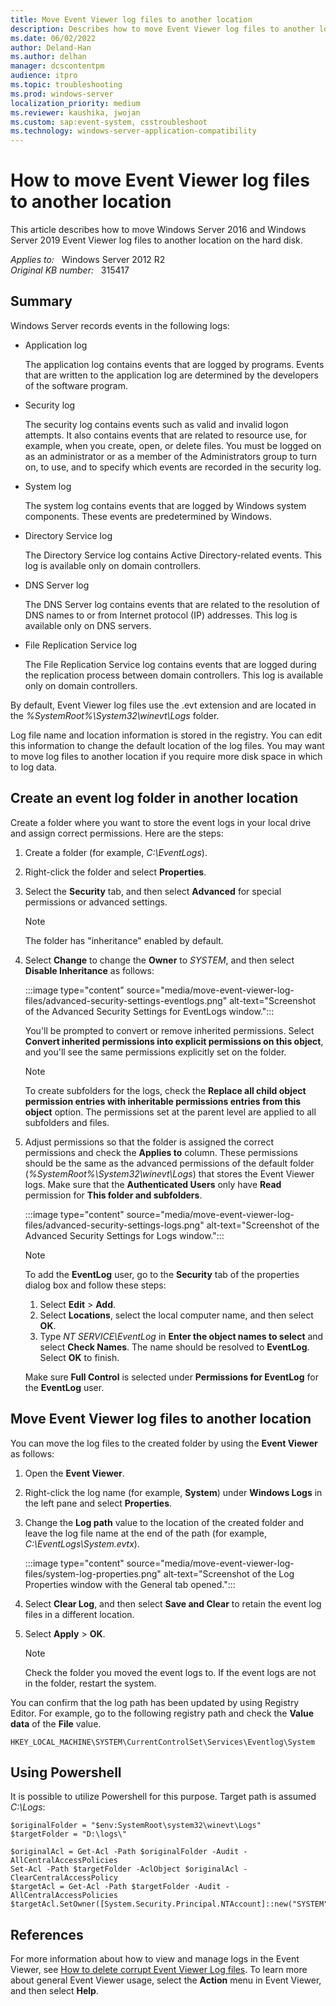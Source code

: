 ```yaml
---
title: Move Event Viewer log files to another location
description: Describes how to move Event Viewer log files to another location on the hard disk.
ms.date: 06/02/2022
author: Deland-Han
ms.author: delhan
manager: dcscontentpm
audience: itpro
ms.topic: troubleshooting
ms.prod: windows-server
localization_priority: medium
ms.reviewer: kaushika, jwojan
ms.custom: sap:event-system, csstroubleshoot
ms.technology: windows-server-application-compatibility
---
```

# How to move Event Viewer log files to another location

This article describes how to move Windows Server 2016 and Windows Server 2019 Event Viewer log files to another location on the hard disk.

_Applies to:_ &nbsp; Windows Server 2012 R2  
_Original KB number:_ &nbsp; 315417

## Summary

Windows Server records events in the following logs:

- Application log

    The application log contains events that are logged by programs. Events that are written to the application log are determined by the developers of the software program.

- Security log

    The security log contains events such as valid and invalid logon attempts. It also contains events that are related to resource use, for example, when you create, open, or delete files. You must be logged on as an administrator or as a member of the Administrators group to turn on, to use, and to specify which events are recorded in the security log.

- System log

    The system log contains events that are logged by Windows system components. These events are predetermined by Windows.

- Directory Service log

    The Directory Service log contains Active Directory-related events. This log is available only on domain controllers.

- DNS Server log

    The DNS Server log contains events that are related to the resolution of DNS names to or from Internet protocol (IP) addresses. This log is available only on DNS servers.

- File Replication Service log

    The File Replication Service log contains events that are logged during the replication process between domain controllers. This log is available only on domain controllers.

By default, Event Viewer log files use the .evt extension and are located in the *%SystemRoot%\\System32\\winevt\\Logs* folder.

Log file name and location information is stored in the registry. You can edit this information to change the default location of the log files. You may want to move log files to another location if you require more disk space in which to log data.

## Create an event log folder in another location

Create a folder where you want to store the event logs in your local drive and assign correct permissions. Here are the steps:

1. Create a folder (for example, *C:\EventLogs*).
2. Right-click the folder and select **Properties**.
3. Select the **Security** tab, and then select **Advanced** for special permissions or advanced settings.

    > [!NOTE]
    > The folder has "inheritance" enabled by default.

4. Select **Change** to change the **Owner** to *SYSTEM*, and then select **Disable Inheritance** as follows:

    :::image type="content" source="media/move-event-viewer-log-files/advanced-security-settings-eventlogs.png" alt-text="Screenshot of the Advanced Security Settings for EventLogs window.":::

    You'll be prompted to convert or remove inherited permissions. Select **Convert inherited permissions into explicit permissions on this object**, and you'll see the same permissions explicitly set on the folder.

    > [!NOTE]
    > To create subfolders for the logs, check the **Replace all child object permission entries with inheritable permissions entries from this object** option. The permissions set at the parent level are applied to all subfolders and files.

5. Adjust permissions so that the folder is assigned the correct permissions and check the **Applies to** column. These permissions should be the same as the advanced permissions of the default folder (*%SystemRoot%\\System32\\winevt\\Logs*) that stores the Event Viewer logs. Make sure that the **Authenticated Users** only have **Read** permission for **This folder and subfolders**.

    :::image type="content" source="media/move-event-viewer-log-files/advanced-security-settings-logs.png" alt-text="Screenshot of the Advanced Security Settings for Logs window.":::

    > [!NOTE]
    > To add the **EventLog** user, go to the **Security** tab of the properties dialog box and follow these steps:
    >
    > 1. Select **Edit** > **Add**.
    > 2. Select **Locations**, select the local computer name, and then select **OK**.
    > 3. Type *NT SERVICE\EventLog* in **Enter the object names to select** and select **Check Names**. The name should be resolved to **EventLog**. Select **OK** to finish.
    >
    > Make sure **Full Control** is selected under **Permissions for EventLog** for the **EventLog** user.

## Move Event Viewer log files to another location

You can move the log files to the created folder by using the **Event Viewer** as follows:

1. Open the **Event Viewer**.
2. Right-click the log name (for example, **System**) under **Windows Logs** in the left pane and select **Properties**.
3. Change the **Log path** value to the location of the created folder and leave the log file name at the end of the path (for example, *C:\EventLogs\System.evtx*).

    :::image type="content" source="media/move-event-viewer-log-files/system-log-properties.png" alt-text="Screenshot of the Log Properties window with the General tab opened.":::

4. Select **Clear Log**, and then select **Save and Clear** to retain the event log files in a different location.
5. Select **Apply** > **OK**.

    > [!NOTE]
    > Check the folder you moved the event logs to. If the event logs are not in the folder, restart the system.

You can confirm that the log path has been updated by using Registry Editor. For example, go to the following registry path and check the **Value data** of the **File** value.

`HKEY_LOCAL_MACHINE\SYSTEM\CurrentControlSet\Services\Eventlog\System` 

## Using Powershell
It is possible to utilize Powershell for this purpose. Target path is assumed *C:\Logs*:
```
$originalFolder = "$env:SystemRoot\system32\winevt\Logs"
$targetFolder = "D:\logs\"

$originalAcl = Get-Acl -Path $originalFolder -Audit -AllCentralAccessPolicies
Set-Acl -Path $targetFolder -AclObject $originalAcl -ClearCentralAccessPolicy
$targetAcl = Get-Acl -Path $targetFolder -Audit -AllCentralAccessPolicies
$targetAcl.SetOwner([System.Security.Principal.NTAccount]::new("SYSTEM"))
```
    
## References

For more information about how to view and manage logs in the Event Viewer, see [How to delete corrupt Event Viewer Log files](https://support.microsoft.com/help/172156). To learn more about general Event Viewer usage, select the **Action** menu in Event Viewer, and then select **Help**.
